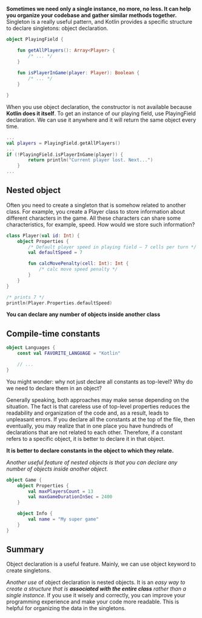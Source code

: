 **Sometimes we need only a single instance, no more, no less. It can help you organize your codebase and gather similar methods together.**
Singleton is a really useful pattern, and Kotlin provides a specific structure to declare singletons: object declaration.

```kotlin
object PlayingField {

    fun getAllPlayers(): Array<Player> {
        /* ... */
    }
    
    fun isPlayerInGame(player: Player): Boolean {
        /* ... */
    }

}
```
When you use object declaration, the constructor is not available because **Kotlin does it itself**.
To get an instance of our playing field, use PlayingField declaration. We can use it anywhere and it will return the same object every time.

```kotlin
...
val players = PlayingField.getAllPlayers()
...
if (!PlayingField.isPlayerInGame(player)) {
        return println("Current player lost. Next...")
    }
...
```

## Nested object

Often you need to create a singleton that is somehow related to another class. 
For example, you create a Player class to store information about different characters in the game.
All these characters can share some characteristics, for example, speed. How would we store such information?

```kotlin
class Player(val id: Int) {
    object Properties {
        /* Default player speed in playing field – 7 cells per turn */
        val defaultSpeed = 7

        fun calcMovePenalty(cell: Int): Int {
            /* calc move speed penalty */
        }
    }
}

/* prints 7 */
println(Player.Properties.defaultSpeed)
```

**You can declare any number of objects inside another class**

## Compile-time constants

```kotlin
object Languages {
    const val FAVORITE_LANGUAGE = "Kotlin"

    // ...
}
```
You might wonder: why not just declare all constants as top-level? Why do we need to declare them in an object?

Generally speaking, both approaches may make sense depending on the situation.
The fact is that careless use of top-level properties reduces the readability and organization of the code and,
as a result, leads to unpleasant errors. If you declare all the constants at the top of the file, then eventually,
you may realize that in one place you have hundreds of declarations that are not related to each other.
Therefore, if a constant refers to a specific object, it is better to declare it in that object.

**It is better to declare constants in the object to which they relate.**

*Another useful feature of nested objects is that you can declare any number of objects inside another object.*


```kotlin
object Game {
    object Properties {
        val maxPlayersCount = 13
        val maxGameDurationInSec = 2400
    }

    object Info {
        val name = "My super game"
    }
}
```


## Summary

Object declaration is a useful feature. Mainly, we can use object keyword to create singletons.

_Another use_ of object declaration is nested objects. It is an _easy way to create a structure that is **associated with the entire class** rather than a single instance_.
If you use it wisely and correctly, you can improve your programming experience and make your code more readable.
This is helpful for organizing the data in the singletons.
